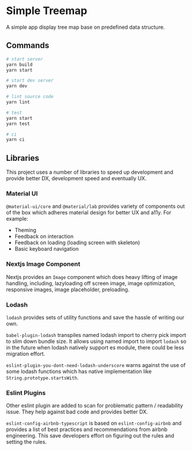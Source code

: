 # Simple Treemap

A simple app display tree map base on predefined data structure.


## Commands

```sh
# start server
yarn build
yarn start

# start dev server
yarn dev

# lint source code
yarn lint

# test
yarn start
yarn test

# ci
yarn ci
```

## Libraries

This project uses a number of libraries to speed up development and provide better DX, development speed and eventually UX.


### Material UI

`@material-ui/core` and `@material/lab` provides variety of components out of the box which adheres material design for better UX and a11y.
For example:

- Theming
- Feedback on interaction
- Feedback on loading (loading screen with skeleton)
- Basic keyboard navigation


### Nextjs Image Component

Nextjs provides an `Image` component which does heavy lifting of image handling, including, lazyloading off screen image, image optimization, responsive images, image placeholder, preloading.


### Lodash

`lodash` provides sets of utility functions and save the hassle of writing our own.

`babel-plugin-lodash` transpiles named lodash import to cherry pick import to slim down bundle size.
It allows using named import to import `lodash` so in the future when lodash natively support es module, there could be less migration effort.

`eslint-plugin-you-dont-need-lodash-underscore` warns against the use of some lodash functions which has native implementation like `String.prototype.startsWith`.


### Eslint Plugins

Other eslint plugin are added to scan for problematic pattern / readability issue.
They help against bad code and provides better DX.

`eslint-config-airbnb-typescript` is based on `eslint-config-airbnb` and provides a list of best practices and recommendations from airbnb engineering.
This save developers effort on figuring out the rules and setting the rules.
